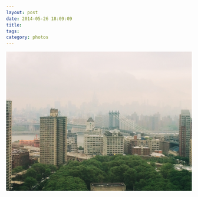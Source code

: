 ```yaml
---
layout: post
date: 2014-05-26 18:09:09
title: 
tags:
category: photos
---
```


![title](/assets/photoblog/bk-bridge.jpg)